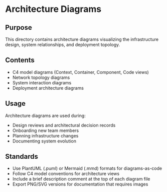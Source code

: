 # Architecture Diagrams

## Purpose
This directory contains architecture diagrams visualizing the infrastructure design, system relationships, and deployment topology.

## Contents
- C4 model diagrams (Context, Container, Component, Code views)
- Network topology diagrams
- System interaction diagrams
- Deployment architecture diagrams

## Usage
Architecture diagrams are used during:
- Design reviews and architectural decision records
- Onboarding new team members
- Planning infrastructure changes
- Documenting system evolution

## Standards
- Use PlantUML (.puml) or Mermaid (.mmd) formats for diagrams-as-code
- Follow C4 model conventions for architecture views
- Include a brief description comment at the top of each diagram file
- Export PNG/SVG versions for documentation that requires images
